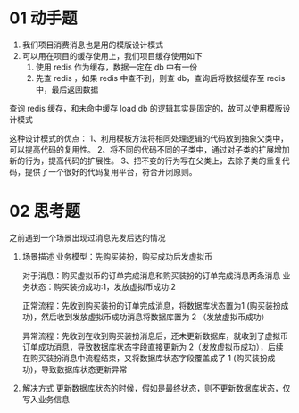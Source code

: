 # 01 动手题
1. 我们项目消费消息也是用的模版设计模式
2. 可以用在项目的缓存使用上，我们项目缓存使用如下
    1. 使用 redis 作为缓存，数据一定在 db 中有一份
    2. 先查 redis ，如果 redis 中查不到，则查 db，查询后将数据缓存至 redis 中，最后返回数据

查询 redis 缓存，和未命中缓存 load db 的逻辑其实是固定的，故可以使用模版设计模式

这种设计模式的优点：
1、利用模板方法将相同处理逻辑的代码放到抽象父类中，可以提高代码的复用性。 
2、将不同的代码不同的子类中，通过对子类的扩展增加新的行为，提高代码的扩展性。 
3、把不变的行为写在父类上，去除子类的重复代码，提供了一个很好的代码复用平台，符合开闭原则。

# 02 思考题
之前遇到一个场景出现过消息先发后达的情况

1. 场景描述
   业务模型：先购买装扮，购买成功后发虚拟币
   
   对于消息：购买虚拟币的订单完成消息和购买装扮的订单完成消息两条消息
   业务状态：购买装扮成功:1，发放虚拟币成功:2
   
   正常流程：先收到购买装扮的订单完成消息，将数据库状态置为1 (购买装扮成功)，然后收到发放虚拟币成功消息将数据库置为 2 （发放虚拟币成功）
   
   异常流程：先收到在收到购买装扮消息后，还未更新数据库，就收到了虚拟币订单成功消息，导致数据库状态字段直接更新为 2（发放虚拟币成功），后续在购买装扮消息中流程结束，又将数据库状态字段覆盖成了 1 (购买装扮成功)，导致数据库状态更新异常

2. 解决方式
    更新数据库状态的时候，假如是最终状态，则不更新数据库状态，仅写入业务信息
